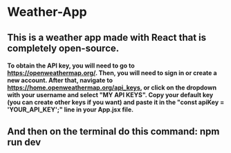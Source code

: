# Weather-App
## This is a weather app made with React that is completely open-source.

#### To obtain the API key, you will need to go to https://openweathermap.org/. Then, you will need to sign in or create a new account. After that, navigate to https://home.openweathermap.org/api_keys, or click on the dropdown with your username and select "MY API KEYS". Copy your default key (you can  create other keys if you want) and paste it in the "const apiKey = 'YOUR_API_KEY';" line in your App.jsx file.

## And then on the terminal do this command: npm run dev


